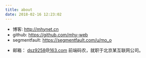 ```yaml
---
title: about
date: 2018-02-16 12:23:02
---
```


- 博客: http://mhynet.cn
- github: https://github.com/mhy-web
- segmentfault: https://segmentfault.com/u/mo_o
<!-- - 掘金: https://juejin.im/user/59885f075188253d280e45c2 -->
- 邮箱： dsz9258@163.com
前端码农，就职于北京某互联网公司。

